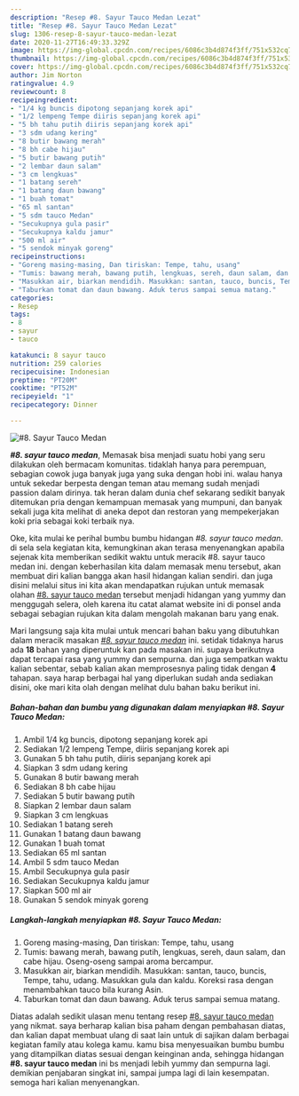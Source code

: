 ```yaml
---
description: "Resep #8. Sayur Tauco Medan Lezat"
title: "Resep #8. Sayur Tauco Medan Lezat"
slug: 1306-resep-8-sayur-tauco-medan-lezat
date: 2020-11-27T16:49:33.329Z
image: https://img-global.cpcdn.com/recipes/6086c3b4d874f3ff/751x532cq70/8-sayur-tauco-medan-foto-resep-utama.jpg
thumbnail: https://img-global.cpcdn.com/recipes/6086c3b4d874f3ff/751x532cq70/8-sayur-tauco-medan-foto-resep-utama.jpg
cover: https://img-global.cpcdn.com/recipes/6086c3b4d874f3ff/751x532cq70/8-sayur-tauco-medan-foto-resep-utama.jpg
author: Jim Norton
ratingvalue: 4.9
reviewcount: 8
recipeingredient:
- "1/4 kg buncis dipotong sepanjang korek api"
- "1/2 lempeng Tempe diiris sepanjang korek api"
- "5 bh tahu putih diiris sepanjang korek api"
- "3 sdm udang kering"
- "8 butir bawang merah"
- "8 bh cabe hijau"
- "5 butir bawang putih"
- "2 lembar daun salam"
- "3 cm lengkuas"
- "1 batang sereh"
- "1 batang daun bawang"
- "1 buah tomat"
- "65 ml santan"
- "5 sdm tauco Medan"
- "Secukupnya gula pasir"
- "Secukupnya kaldu jamur"
- "500 ml air"
- "5 sendok minyak goreng"
recipeinstructions:
- "Goreng masing-masing, Dan tiriskan: Tempe, tahu, usang"
- "Tumis: bawang merah, bawang putih, lengkuas, sereh, daun salam, dan cabe hijau. Oseng-oseng sampai aroma bercampur."
- "Masukkan air, biarkan mendidih. Masukkan: santan, tauco, buncis, Tempe, tahu, udang. Masukkan gula dan kaldu. Koreksi rasa dengan menambahkan tauco bila kurang Asin."
- "Taburkan tomat dan daun bawang. Aduk terus sampai semua matang."
categories:
- Resep
tags:
- 8
- sayur
- tauco

katakunci: 8 sayur tauco 
nutrition: 259 calories
recipecuisine: Indonesian
preptime: "PT20M"
cooktime: "PT52M"
recipeyield: "1"
recipecategory: Dinner

---
```



![#8. Sayur Tauco Medan](https://img-global.cpcdn.com/recipes/6086c3b4d874f3ff/751x532cq70/8-sayur-tauco-medan-foto-resep-utama.jpg)

<b><i>#8. sayur tauco medan</i></b>, Memasak bisa menjadi suatu hobi yang seru dilakukan oleh bermacam komunitas. tidaklah hanya para perempuan, sebagian cowok juga banyak juga yang suka dengan hobi ini. walau hanya untuk sekedar berpesta dengan teman atau memang sudah menjadi passion dalam dirinya. tak heran dalam dunia chef sekarang sedikit banyak ditemukan pria dengan kemampuan memasak yang mumpuni, dan banyak sekali juga kita melihat di aneka depot dan restoran yang mempekerjakan koki pria sebagai koki terbaik nya.

Oke, kita mulai ke perihal bumbu bumbu hidangan <i>#8. sayur tauco medan</i>. di sela sela kegiatan kita, kemungkinan akan terasa menyenangkan apabila sejenak kita memberikan sedikit waktu untuk meracik #8. sayur tauco medan ini. dengan keberhasilan kita dalam memasak menu tersebut, akan membuat diri kalian bangga akan hasil hidangan kalian sendiri. dan juga disini melalui situs ini kita akan mendapatkan rujukan untuk memasak olahan <u>#8. sayur tauco medan</u> tersebut menjadi hidangan yang yummy dan menggugah selera, oleh karena itu catat alamat website ini di ponsel anda sebagai sebagian rujukan kita dalam mengolah makanan baru yang enak.




Mari langsung saja kita mulai untuk mencari bahan baku yang dibutuhkan dalam meracik masakan <u><i>#8. sayur tauco medan</i></u> ini. setidak tidaknya harus ada <b>18</b> bahan yang diperuntuk kan pada masakan ini. supaya berikutnya dapat tercapai rasa yang yummy dan sempurna. dan juga sempatkan waktu kalian sebentar, sebab kalian akan memprosesnya paling tidak dengan <b>4</b> tahapan. saya harap berbagai hal yang diperlukan sudah anda sediakan disini, oke mari kita olah dengan melihat dulu bahan baku berikut ini.

<!--inarticleads1-->

##### Bahan-bahan dan bumbu yang digunakan dalam menyiapkan #8. Sayur Tauco Medan:

1. Ambil 1/4 kg buncis, dipotong sepanjang korek api
1. Sediakan 1/2 lempeng Tempe, diiris sepanjang korek api
1. Gunakan 5 bh tahu putih, diiris sepanjang korek api
1. Siapkan 3 sdm udang kering
1. Gunakan 8 butir bawang merah
1. Sediakan 8 bh cabe hijau
1. Sediakan 5 butir bawang putih
1. Siapkan 2 lembar daun salam
1. Siapkan 3 cm lengkuas
1. Sediakan 1 batang sereh
1. Gunakan 1 batang daun bawang
1. Gunakan 1 buah tomat
1. Sediakan 65 ml santan
1. Ambil 5 sdm tauco Medan
1. Ambil Secukupnya gula pasir
1. Sediakan Secukupnya kaldu jamur
1. Siapkan 500 ml air
1. Gunakan 5 sendok minyak goreng




<!--inarticleads2-->

##### Langkah-langkah menyiapkan #8. Sayur Tauco Medan:

1. Goreng masing-masing, Dan tiriskan: Tempe, tahu, usang
1. Tumis: bawang merah, bawang putih, lengkuas, sereh, daun salam, dan cabe hijau. Oseng-oseng sampai aroma bercampur.
1. Masukkan air, biarkan mendidih. Masukkan: santan, tauco, buncis, Tempe, tahu, udang. Masukkan gula dan kaldu. Koreksi rasa dengan menambahkan tauco bila kurang Asin.
1. Taburkan tomat dan daun bawang. Aduk terus sampai semua matang.




Diatas adalah sedikit ulasan menu tentang resep <u>#8. sayur tauco medan</u> yang nikmat. saya berharap kalian bisa paham dengan pembahasan diatas, dan kalian dapat membuat ulang di saat lain untuk di sajikan dalam berbagai kegiatan family atau kolega kamu. kamu bisa menyesuaikan bumbu bumbu yang ditampilkan diatas sesuai dengan keinginan anda, sehingga hidangan <b>#8. sayur tauco medan</b> ini bs menjadi lebih yummy dan sempurna lagi. demikian penjabaran singkat ini, sampai jumpa lagi di lain kesempatan. semoga hari kalian menyenangkan.
